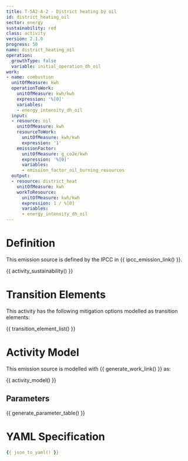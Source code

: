 ```yaml
---
title: T-5A2-A-2 - District heating by oil
id: district_heating_oil
sector: energy
sustainability: red
class: activity
version: 2.1.0
progress: 50
name: district_heating_oil
operation:
  growthType: false
  variable: initial_operation_dh_oil
work:
- name: combustion
  unitOfMeasure: kwh
  operationToWork:
    unitOfMeasure: kwh/kwh
    expression: '%[0]'
    variables:
    - energy_intensity_dh_oil
  input:
  - resource: oil
    unitOfMeasure: kwh
    resourceToWork:
      unitOfMeasure: kwh/kwh
      expression: '1'
    emissionFactor:
      unitOfMeasure: g_co2e/kwh
      expression: '%[0]'
      variables:
      - emission_factor_oil_burning_resources
  output:
  - resource: district_heat
    unitOfMeasure: kwh
    workToResource:
      unitOfMeasure: kwh/kwh
      expression: 1 / %[0]
      variables:
      - energy_intensity_dh_oil
---
```

# Definition
This emission source is defined by the IPCC in {{ ipcc_emission_link() }}.


{{ activity_sustainability() }}

# Transition Elements

This activity has the following mitigation options modelled as transition elements:

{{ transition_element_list() }}

# Activity Model
This emission source is modelled with {{ generate_work_link() }} as:

{{ activity_model() }}

## Parameters

{{ generate_parameter_table() }}

# YAML Specification

```yaml
{{ json_to_yaml() }}
```